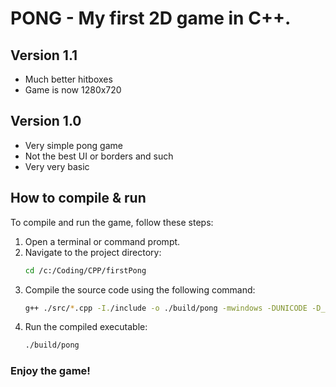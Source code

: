 # PONG - My first 2D game in C++.

## Version 1.1
- Much better hitboxes
- Game is now 1280x720

## Version 1.0
- Very simple pong game
- Not the best UI or borders and such
- Very very basic

## How to compile & run

To compile and run the game, follow these steps:

1. Open a terminal or command prompt.
2. Navigate to the project directory:
    ```sh
    cd /c:/Coding/CPP/firstPong
    ```
3. Compile the source code using the following command:
    ```sh
    g++ ./src/*.cpp -I./include -o ./build/pong -mwindows -DUNICODE -D_UNICODE
    ```
4. Run the compiled executable:
    ```sh
    ./build/pong
    ```

### Enjoy the game!